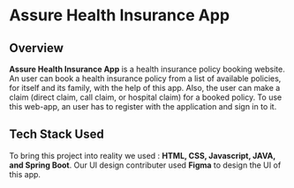 # Assure Health Insurance App

## Overview

**Assure Health Insurance App** is a health insurance policy booking website. An user can book a health insurance policy from a list of available policies, for itself and its family, with the help of this app. Also, the user can make a claim (direct claim, call claim, or hospital claim) for a booked policy. To use this web-app, an user has to register with the application and sign in to it.

## Tech Stack Used

To bring this project into reality we used : **HTML, CSS, Javascript, JAVA, and Spring Boot**. Our UI design contributer used **Figma** to design the UI of this app.

